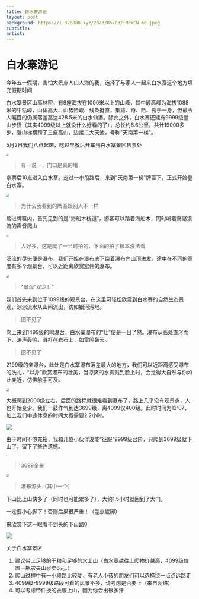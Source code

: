 ```yaml
---
title: 白水寨游记
layout: post
background: https://i.328888.xyz/2023/05/03/iMcWCN.md.jpeg
subtitle: 
artist:
---
```


#  白水寨游记

今年五一假期，害怕大景点人山人海的我，选择了与家人一起来白水寨这个地方填充假期时间

白水寨景区山高林密，有9座海拔在1000米以上的山峰，其中最高峰为海拔1088米的牛牯嶂，山体高大、山势险峻、线条挺直，集雄、奇、险、秀于一身，但最令人瞩目的仍属落差高达428.5米的白水仙瀑。除此之外，白水寨还建有9999级登山步径（其实4099级以上就没什么好看的了），总长约6.6公里，共计19000多步，登山梯横跨了三座高山，边接二大天池，号称"天南第一梯"。

5月2日我们八点起床，吃过早餐后开车到白水寨景区售票处

<img src="https://i.328888.xyz/2023/05/03/iMRZNw.jpeg" style="zoom:40%;" />

> 有一说一，门口是真的堵
>

拿票后10点进入白水寨。走过一小段路后，来到"天南第一梯"牌匾下，正式开始登白水寨。

<img src="https://i.328888.xyz/2023/05/03/iMRida.jpeg" style="zoom:50%;" />

> 为什么我看到的牌匾跟别人不一样 

踏进牌匾内，首先见到的是“海船木栈道”，游客可以踏着海船木，同时听着潺潺溪流的声音爬山

<img src="https://i.328888.xyz/2023/05/03/iMR4EL.jpeg" style="zoom:35%;" />

> 人好多，这是爬了一半时拍的，下面的拍了根本没法看 

溪流的尽头便是瀑布，我们开始在瀑布底下绕着瀑布向山顶进发。途中在不同的高度有多个观景台，可以近距离欣赏宏伟的瀑布。

<img src="https://i.328888.xyz/2023/05/03/iMRt93.jpeg" style="zoom:50%;" />

> ^景观“双龙汇” 

我们首先来到位于1099级的观景台，在这里可轻松欣赏到白水寨的自然生态景观，淙淙流水从山间流出，彷如银河泻地。

> 图不见了

向上来到1499级的鸣瀑台，白水寨瀑布的“壮”便是一目了然。瀑布从高处直泻而下，涛声轰鸣，溅打在岩石上，如雷鸣轰天。

> 图不见了

2199级的亲瀑台，此处是白水寨瀑布落差最大的地方，我们可以近距离感受瀑布的洗礼，“以身”欣赏瀑布的壮美，当凉爽的水雾溅到脸上时，会觉得大自然与你如此亲近，仿佛触手可及。

<img src="https://i.328888.xyz/2023/05/03/iMRF5w.png" style="zoom:50%;" />

大概爬到2000级左右，后面的路程就很难看到瀑布了，路上几乎没有观景点，人也开始变少。我们一鼓作气到达3699级，离4099仅400级。此时时间为12:07，加上我们中途休息的时间大概需要2.2小时。

![](https://i.328888.xyz/2023/05/03/iMR5zk.jpeg)

由于时间不够充裕，我和几位小伙伴没能“征服”9999级台阶，只爬到3699级就下山了，留下了些许遗憾。

<img src="https://i.328888.xyz/2023/05/03/iMRabZ.jpeg" style="zoom:20%;" />

> 3699全景

<img src="https://i.328888.xyz/2023/05/03/iMR1zF.jpeg" style="zoom:50%;" />

> 瀑布源头（其中一个）

下山比上山快多了（同时也可能累多了），大约1.5小时就回到了大门。

一定要小心脚下！否则后果很严重！（差点崴脚）

来欣赏下这一眼看不到头的下山路0

![](https://i.328888.xyz/2023/05/03/iMcZKC.jpeg)

关于白水寨景区

1. 建议带上足够的干粮和足够的水上山（白水寨越往上爬物价越高，4099级位置一瓶农夫山泉卖6元。）
2. 爬山过程中有一小段路比较陡，有老人小孩的朋友们可以选择绕一点点远路走
3. 4099级-9999级路段可看的风景不多，请考虑是否要上（来自网络）
4. 可以考虑带件换的衣服上山，因为你会出很多汗

